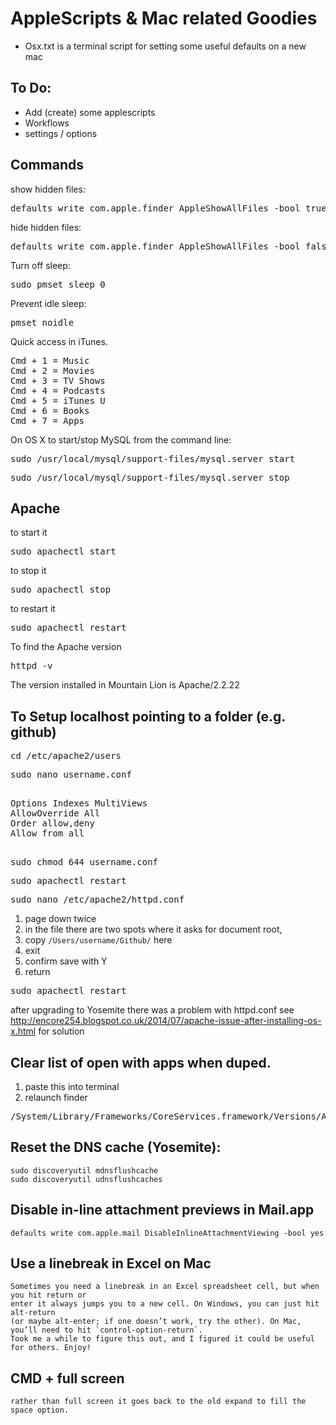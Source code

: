 # AppleScripts & Mac related Goodies

+ Osx.txt is a terminal script for setting some useful defaults on a new mac

## To Do:

+ Add (create) some applescripts
+ Workflows
+ settings / options

## Commands

show hidden files:
<pre>defaults write com.apple.finder AppleShowAllFiles -bool true</pre>
hide hidden files:
<pre>defaults write com.apple.finder AppleShowAllFiles -bool false</pre>
Turn off sleep:
<pre>sudo pmset sleep 0</pre>
Prevent idle sleep:
<pre>pmset noidle</pre>
Quick access in iTunes.
<pre>
Cmd + 1 = Music
Cmd + 2 = Movies
Cmd + 3 = TV Shows
Cmd + 4 = Podcasts
Cmd + 5 = iTunes U
Cmd + 6 = Books
Cmd + 7 = Apps
</pre>

On OS X to start/stop MySQL from the command line:
<pre>
sudo /usr/local/mysql/support-files/mysql.server start
</pre>

<pre>
sudo /usr/local/mysql/support-files/mysql.server stop
</pre>

## Apache
to start it
<pre>
sudo apachectl start
</pre>
to stop it
<pre>
sudo apachectl stop
</pre>
to restart it
<pre>
sudo apachectl restart
</pre>
To find the Apache version
<pre>
httpd -v
</pre>
The version installed in Mountain Lion is Apache/2.2.22

## To Setup localhost pointing to a folder (e.g. github)
<pre>cd /etc/apache2/users</pre>
<pre>sudo nano username.conf</pre>
<pre><Directory "/Users/username/Github/">
Options Indexes MultiViews
AllowOverride All
Order allow,deny
Allow from all
</Directory>
</pre>
<pre>sudo chmod 644 username.conf</pre>
<pre>sudo apachectl restart</pre>
<pre>sudo nano /etc/apache2/httpd.conf</pre>
1. page down twice
2. in the file there are two spots where it asks for document root, 
3. copy `/Users/username/Github/` here
4. exit
5. confirm save with Y
6. return

<pre>sudo apachectl restart</pre>

after upgrading to Yosemite there was a problem with httpd.conf
see http://encore254.blogspot.co.uk/2014/07/apache-issue-after-installing-os-x.html
for solution

## Clear list of open with apps when duped.
1. paste this into terminal
2. relaunch finder

<pre>
/System/Library/Frameworks/CoreServices.framework/Versions/A/Frameworks/LaunchServices.framework/Versions/A/Support/lsregister -kill -r -domain local -domain system -domain user  
</pre>

## Reset the DNS cache (Yosemite):

    sudo discoveryutil mdnsflushcache
    sudo discoveryutil udnsflushcaches

## Disable in-line attachment previews in Mail.app

    defaults write com.apple.mail DisableInlineAttachmentViewing -bool yes


## Use a linebreak in Excel on Mac

    Sometimes you need a linebreak in an Excel spreadsheet cell, but when you hit return or 
    enter it always jumps you to a new cell. On Windows, you can just hit alt-return 
    (or maybe alt-enter; if one doesn’t work, try the other). On Mac, you’ll need to hit `control-option-return`.
    Took me a while to figure this out, and I figured it could be useful for others. Enjoy!

## CMD + full screen

    rather than full screen it goes back to the old expand to fill the space option.
